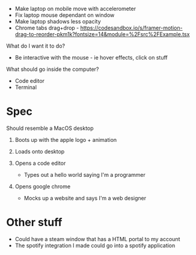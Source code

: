 - Make laptop on mobile move with accelerometer
- Fix laptop mouse dependant on window
- Make laptop shadows less opacity
- Chrome tabs drag+drop - https://codesandbox.io/s/framer-motion-drag-to-reorder-pkm1k?fontsize=14&module=%2Fsrc%2FExample.tsx

What do I want it to do?

- Be interactive with the mouse - ie hover effects, click on stuff

What should go inside the computer?

- Code editor
- Terminal

# Spec

Should resemble a MacOS desktop

1. Boots up with the apple logo + animation
2. Loads onto desktop

3. Opens a code editor

   - Types out a hello world saying I'm a programmer

4. Opens google chrome
   - Mocks up a website and says I'm a web designer

# Other stuff

- Could have a steam window that has a HTML portal to my account
- The spotify integration I made could go into a spotify application
